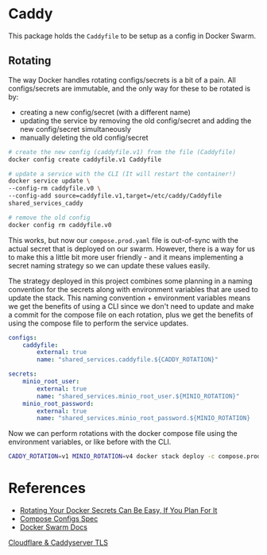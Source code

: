 # Caddy

This package holds the `Caddyfile` to be setup as a config in Docker Swarm.

## Rotating

The way Docker handles rotating configs/secrets is a bit of a pain. All configs/secrets are immutable, and the only way for these to be rotated is by:

- creating a new config/secret (with a different name)
- updating the service by removing the old config/secret and adding the new config/secret simultaneously
- manually deleting the old config/secret

```bash
# create the new config (caddyfile.v1) from the file (Caddyfile)
docker config create caddyfile.v1 Caddyfile

# update a service with the CLI (It will restart the container!)
docker service update \
--config-rm caddyfile.v0 \
--config-add source=caddyfile.v1,target=/etc/caddy/Caddyfile
shared_services_caddy

# remove the old config
docker config rm caddyfile.v0
```

This works, but now our `compose.prod.yaml` file is out-of-sync with the actual secret that is deployed on our swarm. However, there is a way for us to make this a little bit more user friendly - and it means implementing a secret naming strategy so we can update these values easily.

The strategy deployed in this project combines some planning in a naming convention for the secrets along with environment variables that are used to update the stack. This naming convention + environment variables means we get the benefits of using a CLI since we don't need to update and make a commit for the compose file on each rotation, plus we get the benefits of using the compose file to perform the service updates.

```yaml
configs:
    caddyfile:
        external: true
        name: "shared_services.caddyfile.${CADDY_ROTATION}"

secrets:
    minio_root_user:
        external: true
        name: "shared_services.minio_root_user.${MINIO_ROTATION}"
    minio_root_password:
        external: true
        name: "shared_services.minio_root_password.${MINIO_ROTATION}
```

Now we can perform rotations with the docker compose file using the environment variables, or like before with the CLI.

```bash
CADDY_ROTATION=v1 MINIO_ROTATION=v4 docker stack deploy -c compose.prod.yaml shared_services
```

# References

- [Rotating Your Docker Secrets Can Be Easy, If You Plan For It](https://anthonymineo.com/rotating-your-docker-secrets-can-be-easy-if-you-plan-for-it/)
- [Compose Configs Spec](https://github.com/compose-spec/compose-spec/blob/main/08-configs.md)
- [Docker Swarm Docs](https://docs.docker.com/engine/swarm/configs/#example-rotate-a-config)

[Cloudflare & Caddyserver TLS](https://samjmck.com/en/blog/using-caddy-with-cloudflare/)
